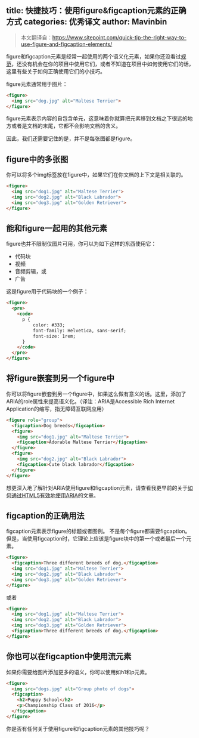 title: 快捷技巧：使用figure&figcaption元素的正确方式
categories: 优秀译文
author: Mavinbin
---

> 本文翻译自：https://www.sitepoint.com/quick-tip-the-right-way-to-use-figure-and-figcaption-elements/

figure和figcaption元素是经常一起使用的两个语义化元素，如果你还没看过[规范](https://www.w3.org/TR/html5/grouping-content.html#the-figure-element)，还没有机会在你的项目中使用它们，或者不知道在项目中如何使用它们的话，这里有些关于如何正确使用它们的小技巧。

figure元素通常用于图片：

```html
<figure>
  <img src="dog.jpg" alt="Maltese Terrier">
</figure>
```

figure元素表示内容的自包含单元，这意味着你就算把元素移到文档之下很远的地方或者是文档的末尾，它都不会影响文档的含义。

因此，我们还需要记住的是，并不是每张图都是figure。

## figure中的多张图
你可以将多个img标签放在figure中，如果它们在你文档的上下文是相关联的。

```html
<figure>
  <img src="dog1.jpg" alt="Maltese Terrier">
  <img src="dog2.jpg" alt="Black Labrador">
  <img src="dog3.jpg" alt="Golden Retriever">
</figure>
```

## 能和figure一起用的其他元素
figure也并不限制仅图片可用，你可以为如下这样的东西使用它：
* 代码块
* 视频
* 音频剪辑，或
* 广告

这是figure用于代码块的一个例子：

```html
<figure>
  <pre>
    <code>
      p {
          color: #333;
          font-family: Helvetica, sans-serif;
          font-size: 1rem;
      }
    </code>
  </pre>
</figure>
```

## 将figure嵌套到另一个figure中
你可以将figure嵌套到另一个figure中，如果这么做有意义的话。这里，添加了ARIA的role属性来提高语义化。（译注：ARIA是Accessible Rich Internet Application的缩写，指无障碍互联网应用）

```html
<figure role="group">
  <figcaption>Dog breeds</figcaption>
  <figure>
    <img src="dog1.jpg" alt="Maltese Terrier">
    <figcaption>Adorable Maltese Terrier</figcaption>
  </figure>
  <figure>
    <img src="dog2.jpg" alt="Black Labrador">
    <figcaption>Cute black labrador</figcaption>
  </figure>
</figure>
```

想更深入地了解针对ARIA使用figure和figcaption元素，请查看我更早前的关于[如何通过HTML5有效地使用ARIA](http://www.sitepoint.com/how-to-use-aria-effectively-with-html5/)的文章。

## figcaption的正确用法
figcaption元素表示figure的标题或者图例。
不是每个figure都需要figcaption。
但是，当使用figcaption时，它理论上应该是figure块中的第一个或者最后一个元素。

```html
<figure>
  <figcaption>Three different breeds of dog.</figcaption>
  <img src="dog1.jpg" alt="Maltese Terrier">
  <img src="dog2.jpg" alt="Black Labrador">
  <img src="dog3.jpg" alt="Golden Retriever">
</figure>
```

或者

```html
<figure>
  <img src="dog1.jpg" alt="Maltese Terrier">
  <img src="dog2.jpg" alt="Black Labrador">
  <img src="dog3.jpg" alt="Golden Retriever">
  <figcaption>Three different breeds of dog.</figcaption>
</figure>
```

## 你也可以在figcaption中使用流元素
如果你需要给图片添加更多的语义，你可以使用如h1和p元素。

```html
<figure>
  <img src="dogs.jpg" alt="Group photo of dogs">
  <figcaption>
    <h2>Puppy School</h2>
    <p>Championship Class of 2016</p>
  </figcaption>
</figure>
```

你是否有任何关于使用figure和figcaption元素的其他技巧呢？
